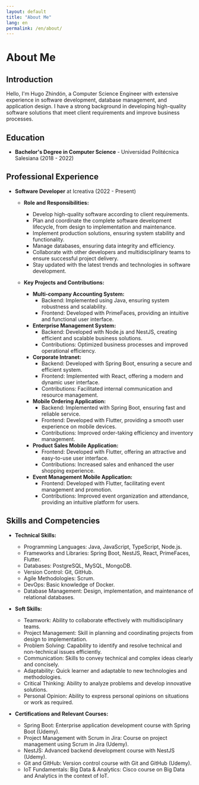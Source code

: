 ```yaml
---
layout: default
title: "About Me"
lang: en
permalink: /en/about/
---
```


# About Me

## Introduction

Hello, I'm Hugo Zhindón, a Computer Science Engineer with extensive experience in software development, database management, and application design. I have a strong background in developing high-quality software solutions that meet client requirements and improve business processes.

## Education

- **Bachelor's Degree in Computer Science** - Universidad Politécnica Salesiana (2018 - 2022)

## Professional Experience

- **Software Developer** at Icreativa (2022 - Present)

  - **Role and Responsibilities:**

    - Develop high-quality software according to client requirements.
    - Plan and coordinate the complete software development lifecycle, from design to implementation and maintenance.
    - Implement production solutions, ensuring system stability and functionality.
    - Manage databases, ensuring data integrity and efficiency.
    - Collaborate with other developers and multidisciplinary teams to ensure successful project delivery.
    - Stay updated with the latest trends and technologies in software development.

  - **Key Projects and Contributions:**
    - **Multi-company Accounting System:**
      - Backend: Implemented using Java, ensuring system robustness and scalability.
      - Frontend: Developed with PrimeFaces, providing an intuitive and functional user interface.
    - **Enterprise Management System:**
      - Backend: Developed with Node.js and NestJS, creating efficient and scalable business solutions.
      - Contributions: Optimized business processes and improved operational efficiency.
    - **Corporate Intranet:**
      - Backend: Developed with Spring Boot, ensuring a secure and efficient system.
      - Frontend: Implemented with React, offering a modern and dynamic user interface.
      - Contributions: Facilitated internal communication and resource management.
    - **Mobile Ordering Application:**
      - Backend: Implemented with Spring Boot, ensuring fast and reliable service.
      - Frontend: Developed with Flutter, providing a smooth user experience on mobile devices.
      - Contributions: Improved order-taking efficiency and inventory management.
    - **Product Sales Mobile Application:**
      - Frontend: Developed with Flutter, offering an attractive and easy-to-use user interface.
      - Contributions: Increased sales and enhanced the user shopping experience.
    - **Event Management Mobile Application:**
      - Frontend: Developed with Flutter, facilitating event management and promotion.
      - Contributions: Improved event organization and attendance, providing an intuitive platform for users.

## Skills and Competencies

- **Technical Skills:**

  - Programming Languages: Java, JavaScript, TypeScript, Node.js.
  - Frameworks and Libraries: Spring Boot, NestJS, React, PrimeFaces, Flutter.
  - Databases: PostgreSQL, MySQL, MongoDB.
  - Version Control: Git, GitHub.
  - Agile Methodologies: Scrum.
  - DevOps: Basic knowledge of Docker.
  - Database Management: Design, implementation, and maintenance of relational databases.

- **Soft Skills:**

  - Teamwork: Ability to collaborate effectively with multidisciplinary teams.
  - Project Management: Skill in planning and coordinating projects from design to implementation.
  - Problem Solving: Capability to identify and resolve technical and non-technical issues efficiently.
  - Communication: Skills to convey technical and complex ideas clearly and concisely.
  - Adaptability: Quick learner and adaptable to new technologies and methodologies.
  - Critical Thinking: Ability to analyze problems and develop innovative solutions.
  - Personal Opinion: Ability to express personal opinions on situations or work as required.

- **Certifications and Relevant Courses:**
  - Spring Boot: Enterprise application development course with Spring Boot (Udemy).
  - Project Management with Scrum in Jira: Course on project management using Scrum in Jira (Udemy).
  - NestJS: Advanced backend development course with NestJS (Udemy).
  - Git and GitHub: Version control course with Git and GitHub (Udemy).
  - IoT Fundamentals: Big Data & Analytics: Cisco course on Big Data and Analytics in the context of IoT.
